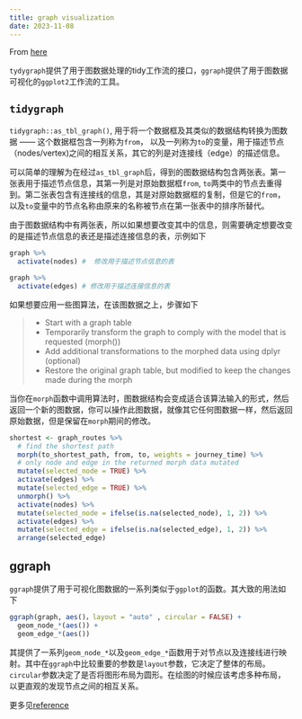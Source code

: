 ```yaml
---
title: graph visualization
date: 2023-11-08
---
```


From [here](https://rviews.rstudio.com/2019/03/06/intro-to-graph-analysis/)

`tydygraph`提供了用于图数据处理的tidy工作流的接口，`ggraph`提供了用于图数据可视化的`ggplot2`工作流的工具。

## `tidygraph`

`tidygraph::as_tbl_graph()`, 用于将一个数据框及其类似的数据结构转换为图数据 —— 这个数据框包含一列称为`from`， 以及一列称为`to`的变量，用于描述节点（nodes/vertex)之间的相互关系，其它的列是对连接线（edge）的描述信息。

可以简单的理解为在经过`as_tbl_graph`后，得到的图数据结构包含两张表。第一张表用于描述节点信息，其第一列是对原始数据框`from`, `to`两类中的节点去重得到。第二张表包含有连接线的信息，其是对原始数据框的复制，但是它的`from`，以及`to`变量中的节点名称由原来的名称被节点在第一张表中的排序所替代。

由于图数据结构中有两张表，所以如果想要改变其中的信息，则需要确定想要改变的是描述节点信息的表还是描述连接信息的表，示例如下

```r
graph %>%
  activate(nodes) #  修改用于描述节点信息的表

graph %>%
  activate(edges) # 修改用于描述连接信息的表
```

如果想要应用一些图算法，在该图数据之上，步骤如下

> - Start with a graph table
> - Temporarily transform the graph to comply with the model that is requested (morph())
> - Add additional transformations to the morphed data using dplyr (optional)
> - Restore the original graph table, but modified to keep the changes made during the morph

当你在`morph`函数中调用算法时，图数据结构会变成适合该算法输入的形式，然后返回一个新的图数据，你可以操作此图数据，就像其它任何图数据一样，然后返回原始数据，但是保留在`morph`期间的修改。

```r
shortest <- graph_routes %>%
  # find the shortest path
  morph(to_shortest_path, from, to, weights = journey_time) %>% 
  # only node and edge in the returned morph data mutated
  mutate(selected_node = TRUE) %>%
  activate(edges) %>%
  mutate(selected_edge = TRUE) %>%
  unmorph() %>%
  activate(nodes) %>%
  mutate(selected_node = ifelse(is.na(selected_node), 1, 2)) %>%
  activate(edges) %>%
  mutate(selected_edge = ifelse(is.na(selected_edge), 1, 2)) %>%
  arrange(selected_edge)
```

## ggraph

`ggraph`提供了用于可视化图数据的一系列类似于`ggplot`的函数。其大致的用法如下

```r
ggraph(graph, aes()，layout = "auto" , circular = FALSE) +
  geom_node_*(aes()) +
  geom_edge_*(aes())
```

其提供了一系列`geom_node_*`以及`geom_edge_*`函数用于对节点以及连接线进行映射。其中在`ggraph`中比较重要的参数是`layout`参数，它决定了整体的布局。`circular`参数决定了是否将图形布局为圆形。在绘图的时候应该考虑多种布局，以更直观的发现节点之间的相互关系。

更多见[reference](https://ggraph.data-imaginist.com/reference/index.html)
